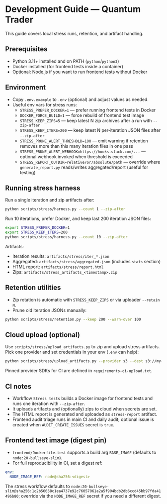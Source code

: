 # Development Guide — Quantum Trader

This guide covers local stress runs, retention, and artifact handling.

## Prerequisites
- Python 3.11+ installed and on PATH (`python`/`python3`)
- Docker installed (for frontend tests inside a container)
- Optional: Node.js if you want to run frontend tests without Docker

## Environment
- Copy `.env.example` to `.env` (optional) and adjust values as needed.
- Useful env vars for stress runs:
  - `STRESS_PREFER_DOCKER=1` — prefer running frontend tests in Docker
  - `DOCKER_FORCE_BUILD=1` — force rebuild of frontend test image
  - `STRESS_KEEP_ZIPS=5` — keep latest N zip archives after a run with `--zip-after`
  - `STRESS_KEEP_ITERS=200` — keep latest N per-iteration JSON files after `--zip-after`
  - `STRESS_PRUNE_ALERT_THRESHOLD=100` — emit warning if retention removes more than this many iteration files in one pass
  - `STRESS_PRUNE_ALERT_WEBHOOK=https://hooks.slack.com/...` — optional webhook invoked when threshold is exceeded
  - `STRESS_REPORT_OUTDIR=relative/or/absolute/path` — override where `generate_report.py` reads/writes aggregated/report (useful for testing)

## Running stress harness
Run a single iteration and zip artifacts after:

```bash
python scripts/stress/harness.py --count 1 --zip-after
```

Run 10 iterations, prefer Docker, and keep last 200 iteration JSON files:

```bash
export STRESS_PREFER_DOCKER=1
export STRESS_KEEP_ITERS=200
python scripts/stress/harness.py --count 10 --zip-after
```

Artifacts:
- Iteration results: `artifacts/stress/iter_*.json`
- Aggregated: `artifacts/stress/aggregated.json` (includes `stats` section)
- HTML report: `artifacts/stress/report.html`
- Zips: `artifacts/stress_artifacts_<timestamp>.zip`

## Retention utilities
- Zip rotation is automatic with `STRESS_KEEP_ZIPS` or via uploader `--retain N`.
- Prune old iteration JSONs manually:

```bash
python scripts/stress/retention.py --keep 200 --warn-over 100
```

## Cloud upload (optional)
Use `scripts/stress/upload_artifacts.py` to zip and upload stress artifacts.
Pick one provider and set credentials in your env (`.env` can help):

```bash
python scripts/stress/upload_artifacts.py --provider s3 --dest s3://my-bucket/path/stress.zip --retries 3 --retry-delay 3 --retain 5
```

Pinned provider SDKs for CI are defined in `requirements-ci-upload.txt`.

## CI notes
- Workflow `Stress tests` builds a Docker image for frontend tests and runs one iteration with `--zip-after`.
- It uploads artifacts and (optionally) zips to cloud when secrets are set.
- The HTML report is generated and uploaded as `stress-report` artifact.
- Frontend audit triage runs in main CI and daily audit; optional issue is created when `AUDIT_CREATE_ISSUES` secret is `true`.

## Frontend test image (digest pin)
- `frontend/Dockerfile.test` supports a build arg `BASE_IMAGE` (defaults to `node:20-bullseye-slim`).
- For full reproducibility in CI, set a digest ref:

```yaml
env:
  NODE_IMAGE_REF: node@sha256:<digest>
```

The stress workflow defaults to `node:20-bullseye-slim@sha256:1c2b56658c1ea4737e92c76057061a2a5f904bdb2db6ccd45bb97fda41496b80`; override via the `NODE_IMAGE_REF` secret if you need a different digest.
